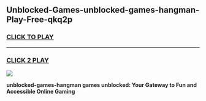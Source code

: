 
## Unblocked-Games-unblocked-games-hangman-Play-Free-qkq2p
<h3>
<a href="https://premium76.site?title=unblocked-games-hangman&ref=09A">CLICK TO PLAY</a></h3>
<hr>

<h3>
<a href="https://premium76.site?title=unblocked-games-hangman&ref=09A">CLICK 2 PLAY</a>
  
</h3>

<a href="https://premium76.site?title=unblocked-games-hangman&ref=09A"><img src="https://clearcache.store/games.png"></a>


**unblocked-games-hangman games unblocked: Your Gateway to Fun and Accessible Online Gaming**
